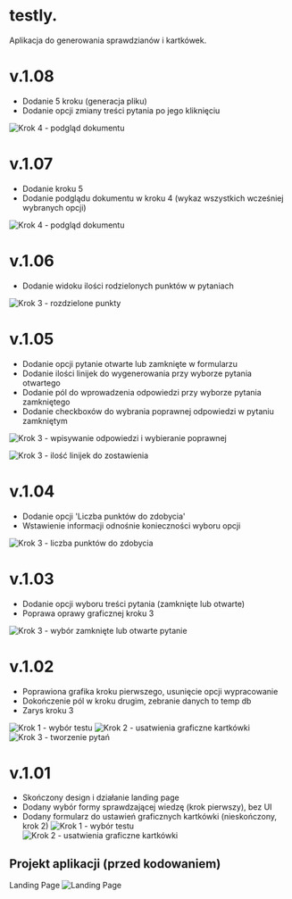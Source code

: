 # testly.
Aplikacja do generowania sprawdzianów i kartkówek.

# v.1.08
 - Dodanie 5 kroku (generacja pliku)
 - Dodanie opcji zmiany treści pytania po jego kliknięciu
 
![Krok 4 - podgląd dokumentu](https://raw.githubusercontent.com/janmager/testly/master/img-git/step4-2.png)

# v.1.07
 - Dodanie kroku 5
 - Dodanie podglądu dokumentu w kroku 4 (wykaz wszystkich wcześniej wybranych opcji)
 
![Krok 4 - podgląd dokumentu](https://raw.githubusercontent.com/janmager/testly/master/img-git/step4-1.png)

# v.1.06
 - Dodanie widoku ilości rodzielonych punktów w pytaniach
 
![Krok 3 - rozdzielone punkty](https://raw.githubusercontent.com/janmager/testly/master/img-git/step3-7.png)

# v.1.05
 - Dodanie opcji pytanie otwarte lub zamknięte w formularzu
 - Dodanie ilości linijek do wygenerowania przy wyborze pytania otwartego
 - Dodanie pól do wprowadzenia odpowiedzi przy wyborze pytania zamkniętego
 - Dodanie checkboxów do wybrania poprawnej odpowiedzi w pytaniu zamkniętym
 
![Krok 3 - wpisywanie odpowiedzi i wybieranie poprawnej](https://raw.githubusercontent.com/janmager/testly/master/img-git/step3-4.png)

![Krok 3 - ilość linijek do zostawienia](https://raw.githubusercontent.com/janmager/testly/master/img-git/step3-6.png)

# v.1.04
 - Dodanie opcji 'Liczba punktów do zdobycia'
 - Wstawienie informacji odnośnie konieczności wyboru opcji
 
![Krok 3 - liczba punktów do zdobycia](https://raw.githubusercontent.com/janmager/testly/master/img-git/step3-3.png)

# v.1.03
 - Dodanie opcji wyboru treści pytania (zamknięte lub otwarte)
 - Poprawa oprawy graficznej kroku 3
 
![Krok 3 - wybór zamknięte lub otwarte pytanie](https://raw.githubusercontent.com/janmager/testly/master/img-git/step3-2.png)

# v.1.02
 - Poprawiona grafika kroku pierwszego, usunięcie opcji wypracowanie
 - Dokończenie pól w kroku drugim, zebranie danych to temp db
 - Zarys kroku 3
 
![Krok 1 - wybór testu](https://raw.githubusercontent.com/janmager/testly/master/img-git/step1-2.png)
![Krok 2 - usatwienia graficzne kartkówki](https://raw.githubusercontent.com/janmager/testly/master/img-git/step2-2.png)
![Krok 3 - tworzenie pytań](https://raw.githubusercontent.com/janmager/testly/master/img-git/step3-1.png)


# v.1.01
 - Skończony design i działanie landing page
 - Dodany wybór formy sprawdzającej wiedzę (krok pierwszy), bez UI
 - Dodany formularz do ustawień graficznych kartkówki (nieskończony, krok 2)
![Krok 1 - wybór testu](https://raw.githubusercontent.com/janmager/testly/master/img-git/step1-1.png)
![Krok 2 - usatwienia graficzne kartkówki](https://raw.githubusercontent.com/janmager/testly/master/img-git/step2-1.png)

## Projekt aplikacji (przed kodowaniem)
Landing Page
![Landing Page](https://raw.githubusercontent.com/janmager/testly/master/img-git/lp.jpg)
